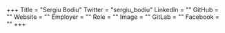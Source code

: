 +++
Title = "Sergiu Bodiu"
Twitter = "sergiu_bodiu"
LinkedIn = ""
GitHub = ""
Website = ""
Employer = ""
Role = ""
Image = ""
GitLab = ""
Facebook = ""
+++
